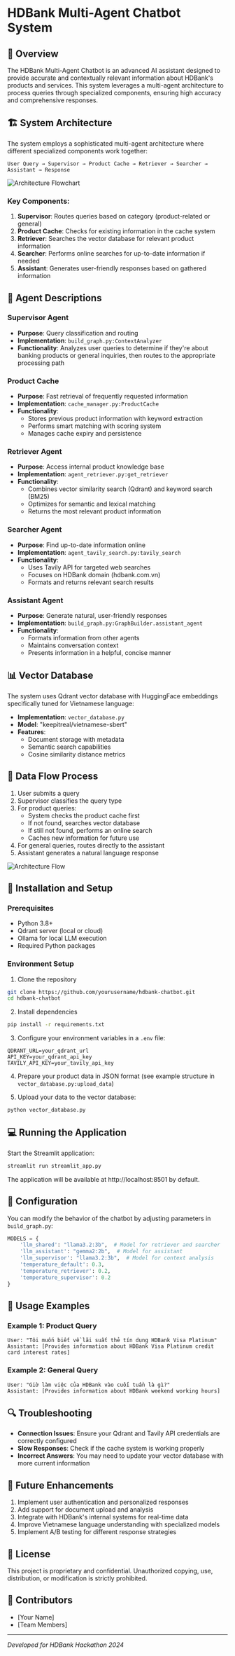 # HDBank Multi-Agent Chatbot System

## 🌟 Overview

The HDBank Multi-Agent Chatbot is an advanced AI assistant designed to provide accurate and contextually relevant information about HDBank's products and services. This system leverages a multi-agent architecture to process queries through specialized components, ensuring high accuracy and comprehensive responses.

## 🏗️ System Architecture

The system employs a sophisticated multi-agent architecture where different specialized components work together:

```
User Query → Supervisor → Product Cache → Retriever → Searcher → Assistant → Response
```

![Architecture Flowchart](src_langgraph/graph_test.png)

### Key Components:

1. **Supervisor**: Routes queries based on category (product-related or general)
2. **Product Cache**: Checks for existing information in the cache system
3. **Retriever**: Searches the vector database for relevant product information
4. **Searcher**: Performs online searches for up-to-date information if needed
5. **Assistant**: Generates user-friendly responses based on gathered information

## 🤖 Agent Descriptions

### Supervisor Agent
- **Purpose**: Query classification and routing
- **Implementation**: `build_graph.py:ContextAnalyzer`
- **Functionality**: Analyzes user queries to determine if they're about banking products or general inquiries, then routes to the appropriate processing path

### Product Cache
- **Purpose**: Fast retrieval of frequently requested information
- **Implementation**: `cache_manager.py:ProductCache`
- **Functionality**: 
  - Stores previous product information with keyword extraction
  - Performs smart matching with scoring system
  - Manages cache expiry and persistence

### Retriever Agent
- **Purpose**: Access internal product knowledge base
- **Implementation**: `agent_retriever.py:get_retriever`
- **Functionality**:
  - Combines vector similarity search (Qdrant) and keyword search (BM25)
  - Optimizes for semantic and lexical matching
  - Returns the most relevant product information

### Searcher Agent
- **Purpose**: Find up-to-date information online
- **Implementation**: `agent_tavily_search.py:tavily_search`
- **Functionality**:
  - Uses Tavily API for targeted web searches
  - Focuses on HDBank domain (hdbank.com.vn)
  - Formats and returns relevant search results

### Assistant Agent
- **Purpose**: Generate natural, user-friendly responses
- **Implementation**: `build_graph.py:GraphBuilder.assistant_agent`
- **Functionality**:
  - Formats information from other agents
  - Maintains conversation context
  - Presents information in a helpful, concise manner

## 📊 Vector Database

The system uses Qdrant vector database with HuggingFace embeddings specifically tuned for Vietnamese language:

- **Implementation**: `vector_database.py`
- **Model**: "keepitreal/vietnamese-sbert"
- **Features**:
  - Document storage with metadata
  - Semantic search capabilities
  - Cosine similarity distance metrics

## 🔄 Data Flow Process

1. User submits a query
2. Supervisor classifies the query type
3. For product queries:
   - System checks the product cache first
   - If not found, searches vector database
   - If still not found, performs an online search
   - Caches new information for future use
4. For general queries, routes directly to the assistant
5. Assistant generates a natural language response

![Architecture Flow](src_langgraph/Screenshot%20%2024-11-28%20%093215.png)
## 🚀 Installation and Setup

### Prerequisites

- Python 3.8+
- Qdrant server (local or cloud)
- Ollama for local LLM execution
- Required Python packages

### Environment Setup

1. Clone the repository
```bash
git clone https://github.com/yourusername/hdbank-chatbot.git
cd hdbank-chatbot
```

2. Install dependencies
```bash
pip install -r requirements.txt
```

3. Configure your environment variables in a `.env` file:
```
QDRANT_URL=your_qdrant_url
API_KEY=your_qdrant_api_key
TAVILY_API_KEY=your_tavily_api_key
```

4. Prepare your product data in JSON format (see example structure in `vector_database.py:upload_data`)

5. Upload your data to the vector database:
```bash
python vector_database.py
```

## 💻 Running the Application

Start the Streamlit application:

```bash
streamlit run streamlit_app.py
```

The application will be available at http://localhost:8501 by default.

## 🔧 Configuration

You can modify the behavior of the chatbot by adjusting parameters in `build_graph.py`:

```python
MODELS = {
    'llm_shared': "llama3.2:3b",  # Model for retriever and searcher
    'llm_assistant': "gemma2:2b",  # Model for assistant
    'llm_supervisor': "llama3.2:3b",  # Model for context analysis
    'temperature_default': 0.3,
    'temperature_retriever': 0.2,
    'temperature_supervisor': 0.2
}
```

## 📝 Usage Examples

### Example 1: Product Query
```
User: "Tôi muốn biết về lãi suất thẻ tín dụng HDBank Visa Platinum"
Assistant: [Provides information about HDBank Visa Platinum credit card interest rates]
```

### Example 2: General Query
```
User: "Giờ làm việc của HDBank vào cuối tuần là gì?"
Assistant: [Provides information about HDBank weekend working hours]
```

## 🔍 Troubleshooting

- **Connection Issues**: Ensure your Qdrant and Tavily API credentials are correctly configured
- **Slow Responses**: Check if the cache system is working properly
- **Incorrect Answers**: You may need to update your vector database with more current information

## 🔮 Future Enhancements

1. Implement user authentication and personalized responses
2. Add support for document upload and analysis
3. Integrate with HDBank's internal systems for real-time data
4. Improve Vietnamese language understanding with specialized models
5. Implement A/B testing for different response strategies

## 📄 License

This project is proprietary and confidential. Unauthorized copying, use, distribution, or modification is strictly prohibited.

## 👥 Contributors

- [Your Name]
- [Team Members]

---

*Developed for HDBank Hackathon 2024*
